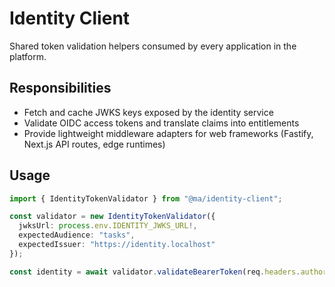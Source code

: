 # Identity Client

Shared token validation helpers consumed by every application in the platform.

## Responsibilities

- Fetch and cache JWKS keys exposed by the identity service
- Validate OIDC access tokens and translate claims into entitlements
- Provide lightweight middleware adapters for web frameworks (Fastify, Next.js API routes, edge runtimes)

## Usage

```ts
import { IdentityTokenValidator } from "@ma/identity-client";

const validator = new IdentityTokenValidator({
  jwksUrl: process.env.IDENTITY_JWKS_URL!,
  expectedAudience: "tasks",
  expectedIssuer: "https://identity.localhost"
});

const identity = await validator.validateBearerToken(req.headers.authorization?.split(" ")[1] ?? "");
```
